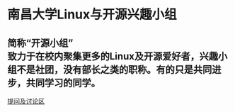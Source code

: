 南昌大学Linux与开源兴趣小组
====
简称“开源小组”<br> 致力于在校内聚集更多的Linux及开源爱好者，兴趣小组不是社团，没有部长之类的职称。有的只是共同进步，共同学习的同学。
----------

[提问及讨论区](https://github.com/ncuopen/home/issues)

